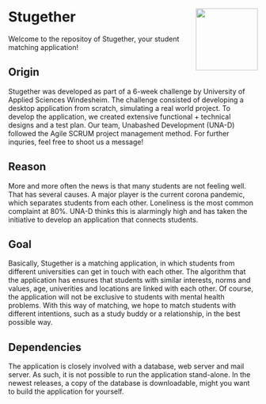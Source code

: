 # Stugether <img src="https://user-images.githubusercontent.com/43130920/148972541-ff2e5f1d-2963-4127-b23d-b067ec1fddb2.png" width="125" align="right">
Welcome to the repositoy of Stugether, your student matching application!

## Origin
Stugether was developed as part of a 6-week challenge by University of Applied Sciences Windesheim. The challenge consisted of developing a desktop application from scratch, simulating a real world project. To develop the application, we created extensive functional + technical designs and a test plan. Our team, Unabashed Development (UNA-D) followed the Agile SCRUM project management method. For further inquries, feel free to shoot us a message!

## Reason
More and more often the news is that many students are not feeling well. That has several causes. A major player is the current corona pandemic, which separates students from each other. Loneliness is the most common complaint at 80%. UNA-D thinks this is alarmingly high and has taken the initiative to develop an application that connects students.

## Goal
Basically, Stugether is a matching application, in which students from different universities can get in touch with each other. The algorithm that the application has ensures that students with similar interests, norms and values, age, univerities and locations are linked with each other. Of course, the application will not be exclusive to students with mental health problems. With this way of matching, we hope to match students with different intentions, such as a study buddy or a relationship, in the best possible way.

## Dependencies
The application is closely involved with a database, web server and mail server. As such, it is not possible to run the application stand-alone. In the newest releases, a copy of the database is downloadable, might you want to build the application for yourself.
